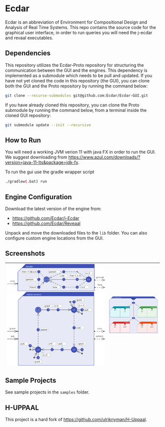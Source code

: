 # Ecdar

Ecdar is an abbreviation of Environment for Compositional Design and Analysis of Real Time Systems.
This repo contains the source code for the graphical user interface, in order to run queries you will need the
j-ecdar and revaal executables.

## Dependencies
This repository utilizes the Ecdar-Proto repository for structuring the communication between the GUI and the engines. This dependency is implemented as a submodule which needs to be pull and updated. If you have not yet cloned the code in this repository (the GUI), you can clone both the GUI and the Proto repository by running the command below:

``` sh
git clone --recurse-submodules git@github.com:Ecdar/Ecdar-GUI.git
```

If you have already cloned this repository, you can clone the Proto submodule by running the command below, from a terminal inside the cloned GUI repository:

``` sh
git submodule update --init --recursive
```

## How to Run
You will need a working JVM verion 11 with java FX in order to run the GUI. We suggest downloading from https://www.azul.com/downloads/?version=java-11-lts&package=jdk-fx.

To run the gui use the gradle wrapper script 

``` sh
./gradlew(.bat) run 
```

## Engine Configuration
Download the latest version of the engine from: 

  * https://github.com/Ecdar/j-Ecdar
  * https://github.com/Ecdar/Reveaal

Unpack and move the downloaded files to the `lib` folder. You can also configure custom engine locations from the GUI. 


## Screenshots

| <img src="presentation/Retailer.png" width="400">  <img src="presentation/Administration.png" width="400"> | <img src="presentation/UniversityExample.png" width="400"> | 
|------------------------------------------------------------------------------------------------------------|------------------------------------------------------------|

Sample Projects
----
See sample projects in the `samples` folder.


H-UPPAAL
----------
This project is a hard fork of https://github.com/ulriknyman/H-Uppaal.


